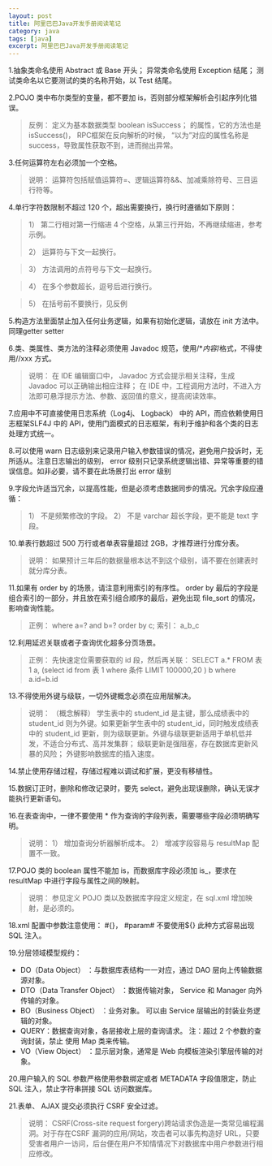 ```yaml
---
layout: post
title: 阿里巴巴Java开发手册阅读笔记
category: java
tags: [java]
excerpt: 阿里巴巴Java开发手册阅读笔记
---
```


1.抽象类命名使用 Abstract 或 Base 开头； 异常类命名使用 Exception 结尾； 测试类命名以它要测试的类的名称开始，以 Test 结尾。

2.POJO 类中布尔类型的变量，都不要加 is，否则部分框架解析会引起序列化错误。

<!--more-->

> 反例： 定义为基本数据类型 boolean isSuccess； 的属性，它的方法也是 isSuccess()， RPC框架在反向解析的时候， “以为”对应的属性名称是 success，导致属性获取不到，进而抛出异常。

3.任何运算符左右必须加一个空格。

> 说明： 运算符包括赋值运算符=、逻辑运算符&&、加减乘除符号、三目运行符等。

4.单行字符数限制不超过 120 个，超出需要换行，换行时遵循如下原则：

>1） 第二行相对第一行缩进 4 个空格，从第三行开始，不再继续缩进，参考示例。
>
> 2） 运算符与下文一起换行。

> 3） 方法调用的点符号与下文一起换行。

> 4） 在多个参数超长，逗号后进行换行。

> 5） 在括号前不要换行，见反例

5.构造方法里面禁止加入任何业务逻辑，如果有初始化逻辑，请放在 init 方法中。同理getter setter

6.类、类属性、类方法的注释必须使用 Javadoc 规范，使用/**内容*/格式，不得使用//xxx 方式。

>说明： 在 IDE 编辑窗口中， Javadoc 方式会提示相关注释，生成 Javadoc 可以正确输出相应注释； 在 IDE 中，工程调用方法时，不进入方法即可悬浮提示方法、参数、返回值的意义，提高阅读效率。

7.应用中不可直接使用日志系统（Log4j、 Logback） 中的 API，而应依赖使用日志框架SLF4J 中的 API，使用门面模式的日志框架，有利于维护和各个类的日志处理方式统一。

8.可以使用 warn 日志级别来记录用户输入参数错误的情况，避免用户投诉时，无所适从。注意日志输出的级别， error 级别只记录系统逻辑出错、异常等重要的错误信息。如非必要，请不要在此场景打出 error 级别

9.字段允许适当冗余，以提高性能，但是必须考虑数据同步的情况。冗余字段应遵循：
> 1） 不是频繁修改的字段。
2） 不是 varchar 超长字段，更不能是 text 字段。

10.单表行数超过 500 万行或者单表容量超过 2GB，才推荐进行分库分表。

>说明： 如果预计三年后的数据量根本达不到这个级别，请不要在创建表时就分库分表。

11.如果有 order by 的场景，请注意利用索引的有序性。 order by 最后的字段是组合索引的一部分，并且放在索引组合顺序的最后，避免出现 file_sort 的情况，影响查询性能。
>正例： where a=? and b=? order by c; 索引： a_b_c

12.利用延迟关联或者子查询优化超多分页场景。

> 正例： 先快速定位需要获取的 id 段，然后再关联：
SELECT a.* FROM 表 1 a, (select id from 表 1 where 条件 LIMIT 100000,20 ) b where a.id=b.id

13.不得使用外键与级联，一切外键概念必须在应用层解决。
>说明： （概念解释） 学生表中的 student_id 是主键，那么成绩表中的 student_id 则为外键。如果更新学生表中的 student_id，同时触发成绩表中的 student_id 更新，则为级联更新。外键与级联更新适用于单机低并发，不适合分布式、高并发集群； 级联更新是强阻塞，存在数据库更新风暴的风险； 外键影响数据库的插入速度。

14.禁止使用存储过程，存储过程难以调试和扩展，更没有移植性。

15.数据订正时，删除和修改记录时，要先 select，避免出现误删除，确认无误才能执行更新语句。

16.在表查询中，一律不要使用 * 作为查询的字段列表，需要哪些字段必须明确写明。
>说明： 1） 增加查询分析器解析成本。 2） 增减字段容易与 resultMap 配置不一致。

17.POJO 类的 boolean 属性不能加 is，而数据库字段必须加 is_，要求在 resultMap 中进行字段与属性之间的映射。

> 说明： 参见定义 POJO 类以及数据库字段定义规定，在 sql.xml 增加映射，是必须的。

18.xml 配置中参数注意使用： #{}， #param# 不要使用${} 此种方式容易出现 SQL 注入。

19.分层领域模型规约：

*  DO（Data Object） ：与数据库表结构一一对应，通过 DAO 层向上传输数据源对象。
* DTO（Data Transfer Object） ：数据传输对象， Service 和 Manager 向外传输的对象。
* BO（Business Object） ：业务对象。 可以由 Service 层输出的封装业务逻辑的对象。
* QUERY：数据查询对象，各层接收上层的查询请求。 注：超过 2 个参数的查询封装，禁止
使用 Map 类来传输。
* VO（View Object） ：显示层对象，通常是 Web 向模板渲染引擎层传输的对象。

20.用户输入的 SQL 参数严格使用参数绑定或者 METADATA 字段值限定，防止 SQL 注入，禁止字符串拼接 SQL 访问数据库。

21.表单、 AJAX 提交必须执行 CSRF 安全过滤。
>说明： CSRF(Cross-site request forgery)跨站请求伪造是一类常见编程漏洞。对于存在CSRF 漏洞的应用/网站，攻击者可以事先构造好 URL，只要受害者用户一访问，后台便在用户不知情情况下对数据库中用户参数进行相应修改。